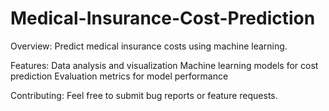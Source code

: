 # Medical-Insurance-Cost-Prediction

Overview:
Predict medical insurance costs using machine learning.

Features:
Data analysis and visualization
Machine learning models for cost prediction
Evaluation metrics for model performance

Contributing:
Feel free to submit bug reports or feature requests.
